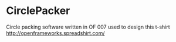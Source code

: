CirclePacker
============

Circle packing software written in OF 007 used to design this t-shirt http://openframeworks.spreadshirt.com/